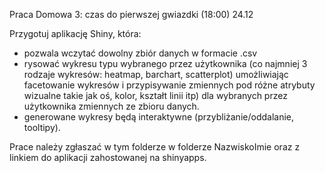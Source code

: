 Praca Domowa 3: czas do pierwszej gwiazdki (18:00) 24.12

Przygotuj aplikację Shiny, która:
 - pozwala wczytać dowolny zbiór danych w formacie .csv
 - rysować wykresu typu wybranego przez użytkownika (co najmniej 3 rodzaje wykresów: heatmap, barchart, scatterplot) umożliwiając facetowanie wykresów i przypisywanie zmiennych pod różne atrybuty wizualne takie jak oś, kolor, kształt linii itp) dla wybranych przez użytkownika zmiennych ze zbioru danych.
 - generowane wykresy będą interaktywne (przybliżanie/oddalanie, tooltipy).
 
Prace należy zgłaszać w tym folderze w folderze NazwiskoImie oraz z linkiem do aplikacji zahostowanej na shinyapps.
